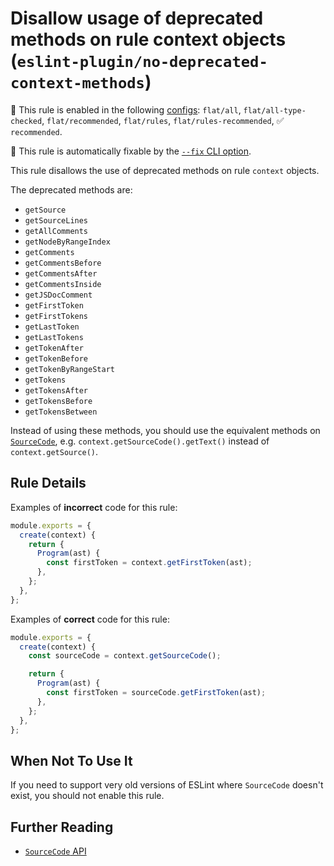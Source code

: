 # Disallow usage of deprecated methods on rule context objects (`eslint-plugin/no-deprecated-context-methods`)

💼 This rule is enabled in the following [configs](https://github.com/eslint-community/eslint-plugin-eslint-plugin#presets): `flat/all`, `flat/all-type-checked`, `flat/recommended`, `flat/rules`, `flat/rules-recommended`, ✅ `recommended`.

🔧 This rule is automatically fixable by the [`--fix` CLI option](https://eslint.org/docs/latest/user-guide/command-line-interface#--fix).

<!-- end auto-generated rule header -->

This rule disallows the use of deprecated methods on rule `context` objects.

The deprecated methods are:

- `getSource`
- `getSourceLines`
- `getAllComments`
- `getNodeByRangeIndex`
- `getComments`
- `getCommentsBefore`
- `getCommentsAfter`
- `getCommentsInside`
- `getJSDocComment`
- `getFirstToken`
- `getFirstTokens`
- `getLastToken`
- `getLastTokens`
- `getTokenAfter`
- `getTokenBefore`
- `getTokenByRangeStart`
- `getTokens`
- `getTokensAfter`
- `getTokensBefore`
- `getTokensBetween`

Instead of using these methods, you should use the equivalent methods on [`SourceCode`](https://eslint.org/docs/developer-guide/working-with-rules#contextgetsourcecode), e.g. `context.getSourceCode().getText()` instead of `context.getSource()`.

## Rule Details

Examples of **incorrect** code for this rule:

```js
module.exports = {
  create(context) {
    return {
      Program(ast) {
        const firstToken = context.getFirstToken(ast);
      },
    };
  },
};
```

Examples of **correct** code for this rule:

```js
module.exports = {
  create(context) {
    const sourceCode = context.getSourceCode();

    return {
      Program(ast) {
        const firstToken = sourceCode.getFirstToken(ast);
      },
    };
  },
};
```

## When Not To Use It

If you need to support very old versions of ESLint where `SourceCode` doesn't exist, you should not enable this rule.

## Further Reading

- [`SourceCode` API](https://eslint.org/docs/developer-guide/working-with-rules#contextgetsourcecode)
